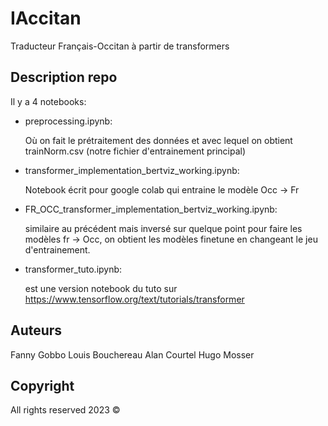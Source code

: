 # IAccitan
Traducteur Français-Occitan à partir de transformers

## Description repo

Il y a 4 notebooks:

 - preprocessing.ipynb:

 	Où on fait le prétraitement des données et avec lequel on obtient trainNorm.csv (notre fichier d'entrainement principal)
 	
 - transformer_implementation_bertviz_working.ipynb:

 	Notebook écrit pour google colab qui entraine le modèle Occ -> Fr
 	
 - FR_OCC_transformer_implementation_bertviz_working.ipynb:

 	similaire au précédent mais inversé sur quelque point pour faire les modèles 
 	fr -> Occ, on obtient les modèles finetune en changeant le jeu d'entrainement. 

 - transformer_tuto.ipynb:

 	est une version notebook du tuto sur https://www.tensorflow.org/text/tutorials/transformer


## Auteurs
Fanny Gobbo
Louis Bouchereau
Alan Courtel
Hugo Mosser

## Copyright
All rights reserved 2023 ©
